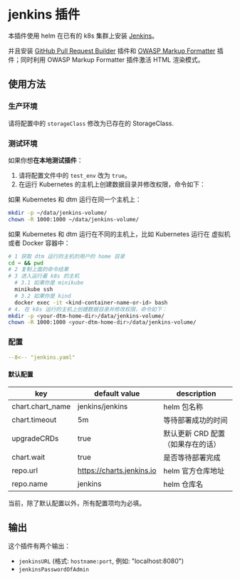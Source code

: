 # jenkins 插件

本插件使用 helm 在已有的 k8s 集群上安装 [Jenkins](https://jenkins.io)。

并且安装 [GitHub Pull Request Builder](https://plugins.jenkins.io/ghprb/) 插件和 [OWASP Markup Formatter](https://plugins.jenkins.io/antisamy-markup-formatter/) 插件；同时利用 OWASP Markup Formatter 插件激活 HTML 渲染模式。

## 使用方法

### 生产环境

请将配置中的 `storageClass` 修改为已存在的 StorageClass.

### 测试环境

如果你想**在本地测试插件**：

1. 请将配置文件中的 `test_env` 改为 `true`。
2. 在运行 Kubernetes 的主机上创建数据目录并修改权限，命令如下：

如果 Kubernetes 和 dtm 运行在同一个主机上：

```bash
mkdir -p ~/data/jenkins-volume/
chown -R 1000:1000 ~/data/jenkins-volume/
```

如果 Kubernetes 和 dtm 运行在不同的主机上，比如 Kubernetes 运行在 虚拟机或者 Docker 容器中：

```bash
# 1 获取 dtm 运行的主机的用户的 home 目录
cd ~ && pwd
# 2 复制上面的命令结果
# 3 进入运行着 k8s 的主机
  # 3.1 如果你是 minikube
  minikube ssh
  # 3.2 如果你是 kind
  docker exec -it <kind-container-name-or-id> bash
# 4. 在 k8s 运行的主机上创建数据目录并修改权限，命令如下：
mkdir -p <your-dtm-home-dir>/data/jenkins-volume/
chown -R 1000:1000 <your-dtm-home-dir>/data/jenkins-volume/
```

### 配置

```yaml
--8<-- "jenkins.yaml"
```

#### 默认配置

| key              | default value             | description                       |
| ----             | ----                      | ----                              |
| chart.chart_name | jenkins/jenkins           | helm 包名称                       |
| chart.timeout    | 5m                        | 等待部署成功的时间                |
| upgradeCRDs      | true                      | 默认更新 CRD 配置（如果存在的话） |
| chart.wait       | true                      | 是否等待部署完成                  |
| repo.url         | https://charts.jenkins.io | helm 官方仓库地址                 |
| repo.name        | jenkins                   | helm 仓库名                       |

当前，除了默认配置以外，所有配置项均为必填。

## 输出

这个插件有两个输出：

- `jenkinsURL` (格式: `hostname:port`, 例如: "localhost:8080")
- `jenkinsPasswordOfAdmin` 
